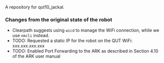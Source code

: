 A repository for qut10_jackal.

### Changes from the original state of the robot
- Clearpath suggests using `wicd` to manage the WiFi connection, while we use `nmcli` instead.
- TODO: Requested a static IP for the robot on the QUT WiFi: xxx.xxx.xxx.xxx
- TODO: Enabled Port Forwarding to the ARK as described in Section 4.10 of the ARK user manual

